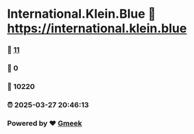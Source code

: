 # International.Klein.Blue :link: https://international.klein.blue 
### :page_facing_up: [11](https://international.klein.blue/tag.html) 
### :speech_balloon: 0 
### :hibiscus: 10220 
### :alarm_clock: 2025-03-27 20:46:13 
### Powered by :heart: [Gmeek](https://github.com/Meekdai/Gmeek)
